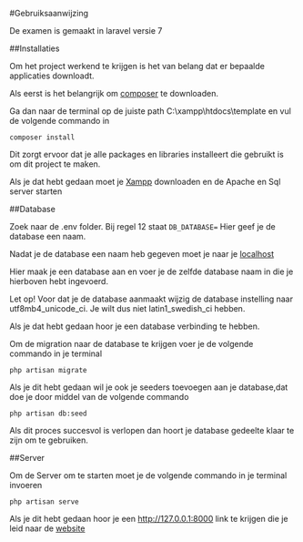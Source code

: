 #Gebruiksaanwijzing

De examen is gemaakt in laravel versie 7

##Installaties

Om het project werkend te krijgen is het van belang dat er bepaalde applicaties downloadt.

Als eerst is het belangrijk om [composer](https://getcomposer.org/doc/00-intro.md) te downloaden.

Ga dan naar de terminal op de juiste path C:\xampp\htdocs\template en vul de volgende commando in
```
composer install
```
Dit zorgt ervoor dat je alle packages en libraries installeert die gebruikt is om dit project te maken.

Als je dat hebt gedaan moet je [Xampp](https://www.apachefriends.org/download.html) downloaden en de Apache en Sql server starten


##Database

Zoek naar de .env folder. Bij regel 12 staat ```DB_DATABASE=``` 
Hier geef je de database een naam.

Nadat je de database een naam heb gegeven moet je naar je [localhost](http://localhost/phpmyadmin/server_databases.php?server=1)

Hier maak je een database aan en voer je de zelfde database naam in die je hierboven hebt ingevoerd.

Let op! Voor dat je de database aanmaakt wijzig de database instelling naar utf8mb4_unicode_ci. Je wilt dus niet latin1_swedish_ci hebben.

Als je dat hebt gedaan hoor je een database verbinding te hebben.

Om de migration naar de database te krijgen voer je de volgende commando in je terminal

```php artisan migrate```

Als je dit hebt gedaan wil je ook je seeders toevoegen aan je database,dat doe je door middel van de volgende commando

``php artisan db:seed``


Als dit proces succesvol is verlopen dan hoort je database gedeelte klaar te zijn om te gebruiken.

##Server

Om de Server om te starten moet je de volgende commando in je terminal invoeren

``php artisan serve``

Als je dit hebt gedaan hoor je een http://127.0.0.1:8000 link te krijgen die je leid naar de [website](http://127.0.0.1:8000)


